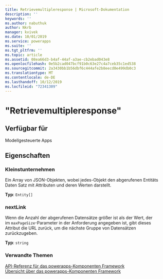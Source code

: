 ```yaml
---
title: Retrievemultipleresponse | Microsoft-Dokumentation
description: ''
keywords: ''
ms.author: nabuthuk
author: Nkrb
manager: kvivek
ms.date: 10/01/2019
ms.service: powerapps
ms.suite: ''
ms.tgt_pltfrm: ''
ms.topic: article
ms.assetid: 08ea66d3-b4af-44af-a3ae-cb2ebad043e8
ms.openlocfilehash: 0e5b2cad047bcf91b0c63e27c4a7ceb35c1ed538
ms.sourcegitcommit: 2a3430bb1b56dbf6c444afe2b8eecd0e499db0c3
ms.translationtype: MT
ms.contentlocale: de-DE
ms.lasthandoff: 10/12/2019
ms.locfileid: "72341309"
---
```

# <a name="retrievemultipleresponse"></a>"Retrievemultipleresponse"

## <a name="available-for"></a>Verfügbar für 

Modellgesteuerte Apps

## <a name="properties"></a>Eigenschaften

### <a name="entities"></a>Kleinstunternehmen

Ein Array von JSON-Objekten, wobei jedes-Objekt den abgerufenen Entitäts Daten Satz mit Attributen und deren Werten darstellt.

**Typ**: `Entity[]`

### <a name="nextlink"></a>nextLink

Wenn die Anzahl der abgerufenen Datensätze größer ist als der Wert, der im `maxPageSize`-Parameter in der Anforderung angegeben ist, gibt dieses Attribut die URL zurück, um die nächste Gruppe von Datensätzen zurückzugeben.

**Typ**: `string`


### <a name="related-topics"></a>Verwandte Themen

[API-Referenz für das powerapps-Komponenten Framework](../reference/index.md)<br/>
[Übersicht über das powerapps-Komponenten Framework](../overview.md)